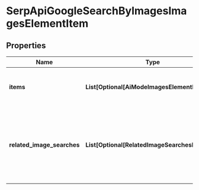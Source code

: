 # SerpApiGoogleSearchByImagesImagesElementItem


## Properties

| Name | Type | Description | Notes |
|------------ | ------------- | ------------- | -------------|
**items** | **List[Optional[AiModeImagesElementInfo]]** | elements of search results found in SERP |[optional]|
**related_image_searches** | **List[Optional[RelatedImageSearchesElement]]** | contains keywords and images related to the specified search term<br>if there are none, equals null |[optional]|